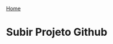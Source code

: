 
<div> 
<p><a href="https://github.com/JosiTubaroski/Development">Home</a></p>
</div> 

# Subir Projeto Github
